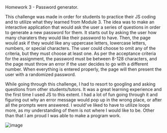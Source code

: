Homework 3 - Password generator.

This challenge was made in order for students to practice their JS coding and to utilize what they learned from Module 3. The idea was to make an interactive application that 
would ask the user a series of questions in order to generate a new password for them. It starts out by asking the user how many charaters they would like their password to have.
Then, the page would ask if they would like any uppercase letters, lowercase letters, numbers, or special characters. The user could choose to omit any of the criteria, but they must choose at least one. As per the acceptance criteria for the assignment, the password must be between 8-128 characters, and the page must throw an error if the user decides to go with a different number. When everything is entered properly, the page will then present the user with a randomized password.

While going through this challenge, I had to resort to googling and asking questions from other students/tutors. It was a great learning experience and the first time I used JS to this extent. I had a lot of fun going through it and figuring out why an error message would pop up in the wrong place, or after all the prompts were answered. I would've liked to have to utilize loops more, as my understanding of them is not where I would like to be. Other than that I am proud I was able to make a program work.



![image](https://user-images.githubusercontent.com/68880379/196308900-7dde50cb-13bf-4fde-a971-d5e3f76662db.png)
